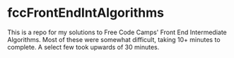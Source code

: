 # fccFrontEndIntAlgorithms
This is a repo for my solutions to Free Code Camps' Front End Intermediate 
Algorithms. Most of these were somewhat difficult, taking 10+ minutes to 
complete. A select few took upwards of 30 minutes.
